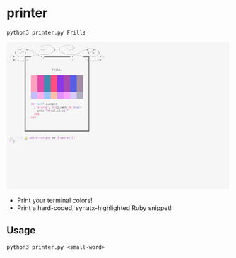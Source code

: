 # printer

```
python3 printer.py Frills
```

![screenshot](screenshots/printer.png)

- Print your terminal colors!
- Print a hard-coded, synatx-highlighted Ruby snippet!

## Usage

```
python3 printer.py <small-word>
```
